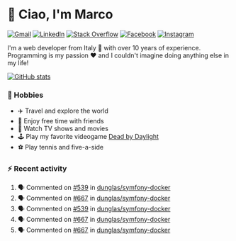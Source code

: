 # 👋 Ciao, I'm Marco

[![Gmail](https://img.shields.io/badge/Gmail-%23BB001B?style=flat-square&logo=gmail&logoColor=white)](mailto:gremo1982@gmail.com)
[![LinkedIn](https://img.shields.io/badge/LinkedIn-%230e76a8?style=flat-square&logo=linkedin)](https://www.linkedin.com/in/marco-polichetti)
[![Stack Overflow](https://img.shields.io/stackexchange/stackoverflow/r/220180?style=flat&logo=stackoverflow&label=Stack%20Overflow&color=%23F47F24)](https://stackoverflow.com/users/220180)
[![Facebook](https://img.shields.io/badge/-Facebook-%234267B2?style=flat-square&logo=facebook&logoColor=white)](https://www.facebook.com/marco.poliketti)
[![Instagram](https://img.shields.io/badge/-Instagram-%23C13584?style=flat-square&logo=instagram&logoColor=white)](https://www.instagram.com/marco.gremo)

I'm a web developer from Italy 🍕 with over 10 years of experience. Programming is my passion ❤️ and I couldn't imagine doing anything else in my life!

[![GitHub stats](https://github-readme-stats.vercel.app/api?username=gremo&show_icons=true&rank_icon=github&theme=transparent)](https://github.com/anuraghazra/github-readme-stats)

### 📅 Hobbies

- ✈️ Travel and explore the world
- 🍻 Enjoy free time with friends
- 🎥 Watch TV shows and movies
- 🕹️ Play my favorite videogame [Dead by Daylight](https://deadbydaylight.com)
- ⚽ Play tennis and five-a-side

### ⚡ Recent activity

<!--START_SECTION:activity-->
1. 🗣 Commented on [#539](https://github.com/dunglas/symfony-docker/issues/539#issuecomment-2340640157) in [dunglas/symfony-docker](https://github.com/dunglas/symfony-docker)
2. 🗣 Commented on [#667](https://github.com/dunglas/symfony-docker/issues/667#issuecomment-2339996949) in [dunglas/symfony-docker](https://github.com/dunglas/symfony-docker)
3. 🗣 Commented on [#539](https://github.com/dunglas/symfony-docker/issues/539#issuecomment-2339983936) in [dunglas/symfony-docker](https://github.com/dunglas/symfony-docker)
4. 🗣 Commented on [#667](https://github.com/dunglas/symfony-docker/issues/667#issuecomment-2339924972) in [dunglas/symfony-docker](https://github.com/dunglas/symfony-docker)
5. 🗣 Commented on [#667](https://github.com/dunglas/symfony-docker/issues/667#issuecomment-2339903691) in [dunglas/symfony-docker](https://github.com/dunglas/symfony-docker)
<!--END_SECTION:activity-->

